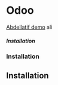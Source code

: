 # Odoo
[Abdellatif demo](https://github.com/abdellatifkarroum/demo)
ali
##### Installation
### Installation
## Installation 
